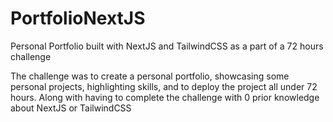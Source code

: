 # PortfolioNextJS
Personal Portfolio built with NextJS and TailwindCSS as a part of a 72 hours challenge

The challenge was to create a personal portfolio, showcasing some personal projects, highlighting skills, and to deploy the project all under 72 hours. Along with having to complete the challenge with 0 prior knowledge about NextJS or TailwindCSS